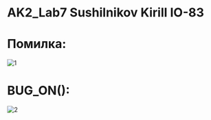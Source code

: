 # AK2_Lab7 Sushilnikov Kirill IO-83
# Помилка:
![1](https://user-images.githubusercontent.com/56515263/103247156-97fb6f80-496e-11eb-94da-84dba3ef86d8.png)
# BUG_ON():
![2](https://user-images.githubusercontent.com/56515263/103247246-e741a000-496e-11eb-8135-e98d0d2a3d73.png)
